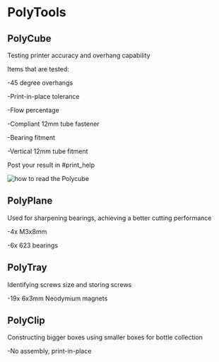 # PolyTools

## PolyCube

Testing printer accuracy and overhang capability

Items that are tested:

-45 degree overhangs

-Print-in-place tolerance

-Flow percentage

-Compliant 12mm tube fastener

-Bearing fitment

-Vertical 12mm tube fitment

Post your result in #print_help

![how to read the Polycube](https://user-images.githubusercontent.com/55605342/219973904-6ed142dd-f11b-4632-92f0-0f1eeea0dd37.png)

## PolyPlane

Used for sharpening bearings, achieving a better cutting performance


-4x M3x8mm

-6x 623 bearings

## PolyTray

Identifying screws size and storing screws

-19x 6x3mm Neodymium magnets

## PolyClip

Constructing bigger boxes using smaller boxes for bottle collection

-No assembly, print-in-place
